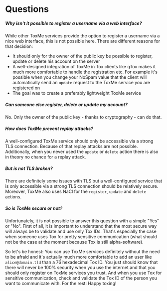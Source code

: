 # Questions

##### Why isn't it possible to register a username via a web interface?
While other ToxMe services provide the option to register a username via a nice
web interface, this is not possible here. There are different reasons for that 
decision:
 - It should only for the owner of the public key be possible to register, 
 update or delete his account on the server
 - A well-designed integration of ToxMe in Tox clients like qTox makes it much
 more comfortable to handle the registration etc. For example it's possible when
 you change your NoSpam value that the client will automatically send an
 `update` request to the ToxMe service you are registered on
 - The goal was to create a preferably lightweight ToxMe service

##### Can someone else register, delete or update my account?
No. Only the owner of the public key - thanks to cryptography - can do that.

##### How does ToxMe prevent replay attacks?
A well-configured ToxMe service should only be accessible via a strong TLS
connection. Because of that replay attacks are not possible. Additionally,
when you never used the `update` or `delete` action there is also in theory
no chance for a replay attack.

##### But is not TLS broken?
There are definitely some issues with TLS but a well-configured service that is
only accessible via a strong TLS connection should be relatively secure.
Moreover, ToxMe also uses NaCl for the `register`, `update` and `delete` actions.

##### So is ToxMe secure or not?
Unfortunately, it is not possible to answer this question with a simple "Yes"
or "No". First of all, it is important to understand that the most secure way
will always be to validate and use only Tox IDs. That's especially the case
when someone uses Tox for pretty sensitive communication (what should not be
the case at the moment because Tox is still alpha-software).

So let's be honest: You can use ToxMe services definitely without the need to
be afraid and it's actually much more comfortable to add an user like
`alice@domain.tld` than a 76 hexadecimal Tox ID. You just should know that
there will never be 100% security when you use the internet and that you should
only register on ToxMe services you trust. And when you use Tox for sensitive
communication, check and validate the Tox ID of the person you want to
communicate with. For the rest: Happy toxing!

